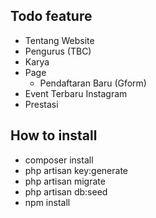 ## Todo feature
- Tentang Website
- Pengurus (TBC)
- Karya
- Page
    - Pendaftaran Baru (Gform)
- Event Terbaru Instagram
- Prestasi

## How to install
- composer install
- php artisan key:generate
- php artisan migrate
- php artisan db:seed
- npm install